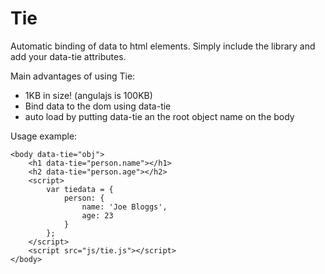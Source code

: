 # Tie

Automatic binding of data to html elements. Simply include the library and add your data-tie attributes.

Main advantages of using Tie:

 * 1KB in size! (angulajs is 100KB)
 * Bind data to the dom using data-tie
 * auto load by putting data-tie an the root object name on the body

Usage example:

    <body data-tie="obj">
        <h1 data-tie="person.name"></h1>
        <h2 data-tie="person.age"></h2>
        <script>
            var tiedata = {
                person: {
                    name: 'Joe Bloggs',
                    age: 23
                }
            };
        </script>
        <script src="js/tie.js"></script>
    </body>